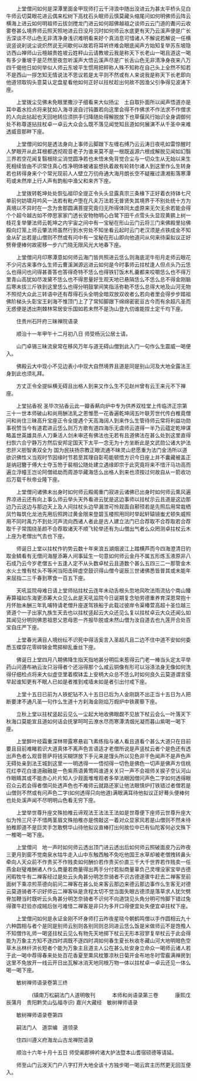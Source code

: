 <!-- { "loadSidebar": true } -->
　　上堂僧问如何是深潭里面金甲现师打云千浔浪中随出没进云为甚太平桥头见白牛师云切莫眼花进云偶来松树下高枕石头眠师云慎莫藏头缩尾问如何明佛师云阵云横海上进云如何明祖师云拔剑搅龙门进云如何超佛越祖之谈师云云门道的聻问云收雾卷甚么境界师云照天照地进云日没月沉时如何师云水底更有天乃云溪声便是广长舌深谈不尽山色无非清净身浅识难明看来好个真消息可惜诸人不解说若解说一任横说竖说刹说尘说炽然说无间歇何以故若将耳听终难会眼底闻声方始知复举苏东坡隐访西山禅师山云檀越贵姓坡云姓秤山云请教坡云我是称天下长老山一喝且道这一喝有多少重坡于是茫然至夜忽听溪声大悟云溪声尽是广长舌山色无非清净身夜来八万四千偈他日如何举似人师云东坡平生惯用把秤称人殊不知称在自己头上全然不知若不是西山一拶怎知无情说法不思议若是太平则不然或有人来说我是称天下长老即向他道领取钩头意莫认定盘星看他如何正好以拄杖趁出何故不因渔父引争得见波涛下座。

　　上堂拨尘见佛未免眼里撒沙子细看来大似扬尘　土自取扑面所以闻声悟道亦是耳中着水捡点将来犹如入海寻波自讨钝置若向这里会得不作佛求不作法求不作僧求的人向此拈起也天回地转应须拱手归降随处得解脱放下也草偃风行始识全身调御何处不称尊遂拈拄杖卓一卓云大众会么既不落见闻觉知且道如何展演不从千圣中来难透威音那畔下座。

　　上堂僧问如何是透法身向上事师云脚跟下左缠右缚乃云云涛日夜吼如雷惊醒时人梦眼开从此耳根都透彻观音老子为谁来莫不是一根既返源六根成解脱见闻如幻翳三界若空花闻复翳根除尘消觉圆净若也未悟未免背觉合尘与一切众生从无始以来生死相续皆由不识常住真心性净明体被诸妄想执着故有轮转尔诸人到这里作么生转身若也转得身来个个常光现前人人壁立万仞舟通大海月朗长空不疑雁过潇湘影落寒潭苟或未然岸上行人声有韵船中渔父和来齐下座。

　　上堂拨转乾坤处处恢弘祖印全提正令头头显露真宗三条椽下正好着衣持钵七尺单前何妨啸月吟风一法若有毗卢堕在凡夫万法若无普贤失其境界于不别处统十方为真境以不异时在一念为舍那圆满菩提究竟归无所得体同太虚原来无欠无余若能会得个个超今越古如不停思家家门透长安物物明心白鹭下田千点雪头头显现黄鹂上树一枝花复举肇法师云乾坤之内宇宙之间中有一宝秘在形山云门云将三门来佛殿里拈佛殿向灯笼上师云肇法师虽然行到水穷处不知坐看云起时云门老汉须是点铁成金不知金从矿出若是山僧则不然或有问中有一宝秘在形山即向他道问从何来待渠拟议正好劈脊便棒何故密移一步六门晓无限风光大地春下座。

　　上堂僧问月印寒潭意如何师云海门皆共照进云恁么则海底泥牛衔月走师云眼花不少问古来事作么生师云曹溪渊源远进云如何是今时事师云拄杖逢人但点头乃云恁么也得问也问得甚善答也答得奇特不恁么也得铁钉饭木札羹都来咬嚼恁么也不得万里青山高犹如尽泼黛不恁么也不得思量好生观天地已悬隔恁么不恁么总不得金刚脑后寒未拔三斤铁到这里恁么也得分明鼓掌间笑指活弥勒不恁么总得大地及山河无物不照彻大众此三转语中还有荐得石头全明全暗双放双收者么若向者里会得步步踏祖佛阶梯头头彰宝王刹海不惟顶门上了了常知脚跟下绵绵密密亘古今而有余超凡圣而无惑便是透出荆棘林常居安乐国如若未然不是沩山登九仞谁能捏土定千均下座。

　　住贵州石阡府三昧禅院语录

　　顺治十一年甲午十二月初八日
师受杨沅公居士请。

　　山门卓锡三昧流泉常在移风万年与道无碍山僧到此入门一句作么生震威一喝便入。

　　佛殿云大中现小不见边表小中现大自然境界且道是同是别山河及大地全露法王身到此也须礼拜。

　　方丈正令全提纵横无碍且出格人到来又作么生不见赵州曾有云王来元不下禅座。

　　上堂拈香祝
圣毕次拈香云此一瓣香爇向炉中专为供养双桂堂上传临济正宗第三十一世本师破山和尚用酬法乳之恩惟愿一花香遍乾坤阔五叶联芳世代传白椎竟僧问和尚住三昧高升宝座正令全提遇个天高海阔人到来作么生管待师云常将利益功勋事祝赞当今有道君进云恁么则万方歌有道四海乐无虞师云道得一半乃云蕴定乾坤谋略盖世英雄具杀人刀秉活人剑未审还有佛法也无若有且道佛法在甚么处到这里直得扫恢六合宁静万方然后安邦定国天下太平一念无为十方坐断此是文武勋公诸大护法忠肝义胆智勇双全为
国为民扶扬宗教正眼流通不昧灵山悲愿重为法门金汤所以道欲识佛性义当观时节因缘时节若至其理自彰苟能顿悟方识今日座上并不囊藏被盖正是纳冠簪于傅大士夺玉笏于裴相公随处建立遇缘即宗于此究竟将来不惜汗马功高而遍立浮幢王岂论阿僧祗劫而周游华藏海恁么出格人到来也须按过何故自从一箭收功后万载千秋帝业隆下座。

　　上堂僧问诸佛未出身时如何师云殿阁重门寂进云诸佛已出身时如何师云熏风遍界凉进云还有向上事么师云举头天外看进云犹是这边事师以拄杖示云且道是这边那边乃云这边与那边天上及人间拄杖头边早漏泄可怜觌面自颟顸若是先照后用常栽栖凤竹每筑化龙池先用后照跨过黄金限来登碧玉楼照用同时举起轩辕镜蚩尤顿失威照用不同时禹力不到处河声流向西诸人者此是古人建立法门已合荐取不合荐取若合荐取千子常围绕圣颜不合荐取诸天不顺飞轮举还有为山僧出气者么众罔测卓拄杖云木上座为老僧出气去也下座。

　　师诞日上堂以拄杖作钓势云数十年来浪五湖烟波江上踏横芦而今四海澄清日钓取金鳞看有无僧问海屋添筹人间事延生一句意如何师云金丹不属五形炼玉液原非八石成乃云今岁老僧五十五逢人定不从头数卓杖云且道数个甚么五四三二一那管金木水火土惟有杖头不等闲当阳击碎虚空鼓识得山僧今诞辰三世诸佛悉皆普其或未能年来屈指二三千春到寒食一百五下座。

　　天吼监院母难日请上堂师拈拄杖云连年未动舌根头忽地风吹法雨流拈个南山臻寿算福如东海更添筹大众见么此是天吼监院今日诞期复念劬劳德重养育深恩常抱十月怀胎未酬三年乳哺特请老僧升座遂驾铁船于此载过彼岸令渠椿萱高超十圣位越三贤道个一子出家九族生天去也以拄杖竖起云大众还见么复以拄杖卓云大众还闻么如其闻见分明则佛恩祖恩父恩母恩一齐报毕脱或未然山僧为汝自道去也九莲开合处百宝自庄严下座。

　　上堂春光满目人境纷纭不识死中得活奚言入圣超凡且二边不住中道不安如何委悉玉蝶穿花零碎锦金莺掷柳乱垂丝下座。

　　佛诞日上堂四月八期佛降生指天指地甚分明后来惹得云门老一棒当头定太平举药山问遵布衲云汝只浴得者个还浴得那个么咸云铜像有形可以浴涤法身无像如何洗得仔细检点将来大似虚空里着楔钵盂上安柄大众总不恁么时如何良久云莫道谓言侵早起谁知更有不眠人已如是者推到戒墙未如是者引出付戒下座。

　　上堂十五日已前为人铁蛇钻不入十五日已后为人金刚跳不出正当十五日为人把断要津不通凡圣一句作么生道十方刹海金刚焰万煆炉中铁蒺藜下座。

　　立秋上堂以拄杖竖起云见么一尘起大地收佛眼觑不见放下杖云会么一叶落天下秋海口莫能宣且道如何话会抚掌呵呵云潦水尽而寒潭清烟光凝而暮山紫喝一喝下座。

　　上堂醉叶经霜重深林带露寒悬岩飞素练指与诸人看且道看个甚么大道只在目前要且目前难睹若识大道真体不离声色言语适才老僧所说是声竖杖云者个是色还有透出声色者么观音菩萨将钱买糊饼放下手元来是馒头所以见色非干色闻声不是声色声无碍处亲到法王城到这里一一明透得一一悟彻得一切色是佛色一切声是佛声方信桃花红李花白谁道融融是一色紫燕语黄莺鸣谁道关关只一声不会祖师关捩子空认河山作眼睛其或不能赤心片片知人少觌面堆堆观者多举法眼因僧问声色二字如何透得眼召众云若会得者僧问处透声色也不难师云就路还家让他法眼慎炉打铁错过者僧若是山僧则不然或有问声色二字(如何透得只向他道)满眼满耳待他拟议正好蓦头便棒何也处处溪声闻不尽明明山色看无穷下座。

　　上堂举世尊升座文殊拍椎云谛观法王法法王法如是世尊便下座师云世尊升座大似为怜三尺子不惜两茎眉文殊拍椎亦是傍敲这一着对众显家风若是山僧则不然未待拍椎即道不是巨灵手怎敢劈华山待他拟议直棒打出何故位中已有仙陀客何必文殊下一椎喝一喝下座。

　　上堂僧问　地一声时如何师云透出顶门进云透出后如何师云照破面皮乃云昨夜三更月到窗不觉南泉水牯牛走入山中东触西触不免吃他国王水草却被老僧拽转鼻头牵向人天众前不作贵买不作贱卖如何酬价若作贵买价直三千大千世界若作贱卖一任燕金赵璧难酬诸人作么商量若商量得出两手分付若拟商量辜负己灵埋没家宝举古德闲暇牧牛有二禅客经过是处云头角甚分明怎奈骑者不识古德遂骤牛赶去二禅客至前面树下乘凉煎茶德向前问二禅客在甚么处来客云那边来德云那边事作么生客无对德云莫道骑者不识好师云二禅客纵是贪程太切不觉当面失眼古德须是落草求人犹欠劈脊加鞭当时既听云头角甚分明怎奈骑者不识何不向道饶见头角分明可怜脚下错过兔得骤牛赶验亦成贼后张弓难怪二禅客是非只为多开口得便宜处失便宜卓拄杖下座。

　　上堂僧问如何是永证金刚不坏身师打云昨夜星晓今朝鹤鸣僧以手作圆相云九十六种圆相与者个是同是别师云别则各别同则总同进云恁么饭是米做师云不是饱飧人不知僧作礼师一喝竖拄杖云见么有物先天地掷下杖云无形本寂寥复举杖云于此会得能为万象主方知不逐四时凋既不逐四时凋如何春生夏长秋收冬藏山河大地明暗色空草木丛林纤洪长短者个能为万象主且道主人公在甚么处安身立命众一喝师云诸人若于此一喝中荐得春来处处百花香夏至熏风枕簟凉秋日菊开金布地冬时雪霰满禅房到这里不免放开一线云开日出瓦解冰消天地同根万物一体以拄杖卓一卓云还见一体么喝一喝下座。

　　敏树禅师语录卷第三终

　　　　　(镇南万松嗣法门人道明敬刊
　　　本师和尚语录第三卷
　　　康熙戊辰蒲月　贵阳黔灵山弘福寺识)
嘉兴大藏经　敏树禅师语录


　　敏树禅师语录卷第四

　　嗣法门人　道崇编　道领录

　　住四川遵义府海龙山古龙禅院语录

　　顺治十六年十月十五日
师受阖郡绅衿诸大护法暨本山耆宿硕德等请延。

　　师至山门云泼天门户八字打开大地全该十方独步喝一喝云宾主历然更无回互便入。

